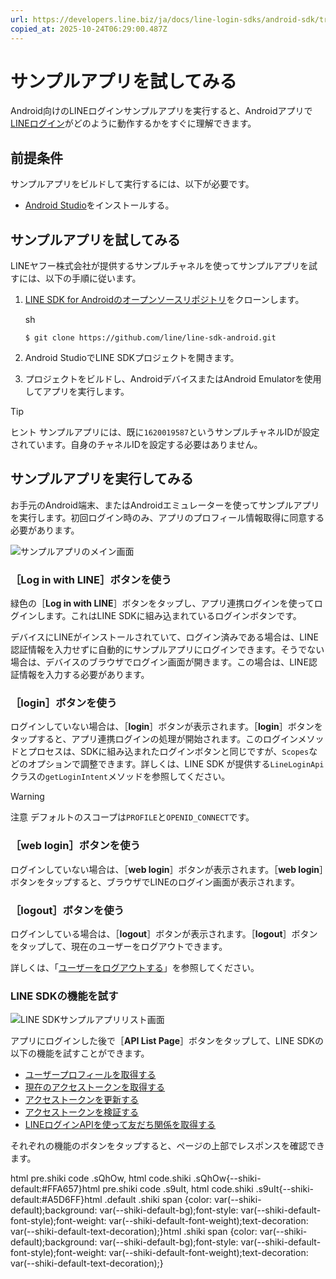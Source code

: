 ```yaml
---
url: https://developers.line.biz/ja/docs/line-login-sdks/android-sdk/try-line-login/
copied_at: 2025-10-24T06:29:00.487Z
---
```

# サンプルアプリを試してみる

Android向けのLINEログインサンプルアプリを実行すると、Androidアプリで[LINEログイン](https://developers.line.biz/ja/docs/line-login/overview/)がどのように動作するかをすぐに理解できます。

## 前提条件

サンプルアプリをビルドして実行するには、以下が必要です。

*   [Android Studio](https://developer.android.com/studio)をインストールする。

## サンプルアプリを試してみる

LINEヤフー株式会社が提供するサンプルチャネルを使ってサンプルアプリを試すには、以下の手順に従います。

1.  [LINE SDK for Androidのオープンソースリポジトリ](https://github.com/line/line-sdk-android)をクローンします。
    
    sh
    
    `$ git clone https://github.com/line/line-sdk-android.git`
    
2.  Android StudioでLINE SDKプロジェクトを開きます。
3.  プロジェクトをビルドし、AndroidデバイスまたはAndroid Emulatorを使用してアプリを実行します。

> [!TIP]
> ヒント
> サンプルアプリには、既に`1620019587`というサンプルチャネルIDが設定されています。自身のチャネルIDを設定する必要はありません。

## サンプルアプリを実行してみる

お手元のAndroid端末、またはAndroidエミュレーターを使ってサンプルアプリを実行します。初回ログイン時のみ、アプリのプロフィール情報取得に同意する必要があります。

![サンプルアプリのメイン画面](https://developers.line.biz/media/line-login/try-line-login/line-sdk-sample-app-home-screen.jpg)

### ［Log in with LINE］ボタンを使う

緑色の［**Log in with LINE**］ボタンをタップし、アプリ連携ログインを使ってログインします。これはLINE SDKに組み込まれているログインボタンです。

デバイスにLINEがインストールされていて、ログイン済みである場合は、LINE認証情報を入力せずに自動的にサンプルアプリにログインできます。そうでない場合は、デバイスのブラウザでログイン画面が開きます。この場合は、LINE認証情報を入力する必要があります。

### ［login］ボタンを使う

ログインしていない場合は、［**login**］ボタンが表示されます。［**login**］ボタンをタップすると、アプリ連携ログインの処理が開始されます。このログインメソッドとプロセスは、SDKに組み込まれたログインボタンと同じですが、`Scopes`などのオプションで調整できます。詳しくは、LINE SDK が提供する`LineLoginApi`クラスの`getLoginIntent`メソッドを参照してください。

> [!WARNING]
> 注意
> デフォルトのスコープは`PROFILE`と`OPENID_CONNECT`です。

### ［web login］ボタンを使う

ログインしていない場合は、［**web login**］ボタンが表示されます。［**web login**］ボタンをタップすると、ブラウザでLINEのログイン画面が表示されます。

### ［logout］ボタンを使う

ログインしている場合は、［**logout**］ボタンが表示されます。［**logout**］ボタンをタップして、現在のユーザーをログアウトできます。

詳しくは、「[ユーザーをログアウトする](https://developers.line.biz/ja/docs/line-login-sdks/android-sdk/managing-users/#logout)」を参照してください。

### LINE SDKの機能を試す

![LINE SDKサンプルアプリリスト画面](https://developers.line.biz/media/line-login/try-line-login/line-sdk-sample-app-api-list-screen.jpg)

アプリにログインした後で［**API List Page**］ボタンをタップして、LINE SDKの以下の機能を試すことができます。

*   [ユーザープロフィールを取得する](https://developers.line.biz/ja/docs/line-login-sdks/android-sdk/managing-users/#get-profile)
*   [現在のアクセストークンを取得する](https://developers.line.biz/ja/docs/line-login-sdks/android-sdk/managing-access-tokens/#get-current-token)
*   [アクセストークンを更新する](https://developers.line.biz/ja/docs/line-login-sdks/android-sdk/managing-access-tokens/#refresh-token)
*   [アクセストークンを検証する](https://developers.line.biz/ja/docs/line-login-sdks/android-sdk/managing-access-tokens/#verify-access-token)
*   [LINEログインAPIを使って友だち関係を取得する](https://developers.line.biz/ja/docs/line-login-sdks/android-sdk/link-a-bot/#use-line-login-api)

それぞれの機能のボタンをタップすると、ページの上部でレスポンスを確認できます。

html pre.shiki code .sQhOw, html code.shiki .sQhOw{--shiki-default:#FFA657}html pre.shiki code .s9uIt, html code.shiki .s9uIt{--shiki-default:#A5D6FF}html .default .shiki span {color: var(--shiki-default);background: var(--shiki-default-bg);font-style: var(--shiki-default-font-style);font-weight: var(--shiki-default-font-weight);text-decoration: var(--shiki-default-text-decoration);}html .shiki span {color: var(--shiki-default);background: var(--shiki-default-bg);font-style: var(--shiki-default-font-style);font-weight: var(--shiki-default-font-weight);text-decoration: var(--shiki-default-text-decoration);}